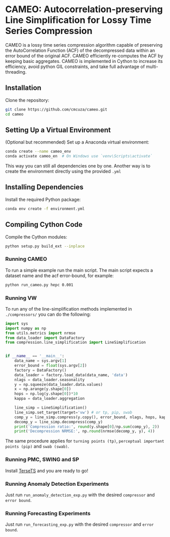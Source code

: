 # CAMEO: Autocorrelation-preserving Line Simplification for Lossy Time Series Compression 

CAMEO is a lossy time series compression algorithm capable of 
preserving the AutoCorrelation Function (ACF) of the decompressed data within an error bound of the original ACF.
CAMEO efficiently re-computes the ACF by keeping basic aggregates. CAMEO is implemented in Cython to increase its efficiency, avoid python GIL constraints, and take full advantage
of multi-threading.  

## Installation

Clone the repository:

```bash
git clone https://github.com/cmcuza/cameo.git
cd cameo
```

## Setting Up a Virtual Environment
(Optional but recommended) Set up a Anaconda virtual environment:

```bash
conda create --name cameo_env
conda activate cameo_en  # On Windows use `venv\Scripts\activate`
```
This way you can still all dependencies one by one. Another way is to create the environment directly using the provided `.yml`
## Installing Dependencies
Install the required Python package:
```bash
conda env create -f environment.yml
```

## Compiling Cython Code

Compile the Cython modules:

```bash
python setup.py build_ext --inplace
```

### Running CAMEO

To run a simple example run the main script. The main script expects a dataset name and the acf error-bound, for example:

```bash
python run_cameo.py hepc 0.001
```

### Running VW

To run any of the line-simplification methods implemented in `./compressors/` you can do the following:

```python
import sys
import numpy as np
from utils.metrics import nrmse
from data_loader import DataFactory
from compression.line_simplification import LineSimplification


if __name__ == '__main__':
    data_name = sys.argv[1]
    error_bound = float(sys.argv[2])
    factory = DataFactory()
    data_loader = factory.load_data(data_name, 'data')
    nlags = data_loader.seasonality
    y = np.squeeze(data_loader.data.values)
    x = np.arange(y.shape[0])
    hops = np.log(y.shape[0])*10
    kappa = data_loader.aggregation

    line_simp = LineSimplification()
    line_simp.set_target(target='vw') # or tp, pip, swab
    comp_y = line_simp.compress(y.copy(), error_bound, nlags, hops, kappa)
    decomp_y = line_simp.decompress(comp_y)
    print('Compression ratio:', round(y.shape[0]/np.sum(comp_y), 2))
    print('Decompression NRMSE:', np.round(nrmse(decomp_y, y), 4))
```

The same procedure applies for `turning points (tp)`, `perceptual important points (pip)` and `swab (swab)`. 

### Running PMC, SWING and SP

Install [TerseTS](https://github.com/cmcuza/TerseTS/) and you are ready to go!

### Running Anomaly Detection Experiments

Just run `run_anomaly_detection_exp.py` with the desired `compressor` and `error bound`.

### Running Forecasting Experiments

Just run `run_forecasting_exp.py` with the desired `compressor` and `error bound`.

